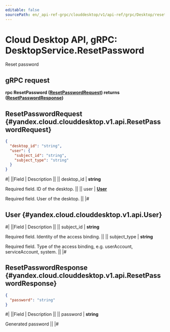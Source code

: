 ```yaml
---
editable: false
sourcePath: en/_api-ref-grpc/clouddesktop/v1/api-ref/grpc/Desktop/resetPassword.md
---
```


# Cloud Desktop API, gRPC: DesktopService.ResetPassword

Reset password

## gRPC request

**rpc ResetPassword ([ResetPasswordRequest](#yandex.cloud.clouddesktop.v1.api.ResetPasswordRequest)) returns ([ResetPasswordResponse](#yandex.cloud.clouddesktop.v1.api.ResetPasswordResponse))**

## ResetPasswordRequest {#yandex.cloud.clouddesktop.v1.api.ResetPasswordRequest}

```json
{
  "desktop_id": "string",
  "user": {
    "subject_id": "string",
    "subject_type": "string"
  }
}
```

#|
||Field | Description ||
|| desktop_id | **string**

Required field. ID of the desktop. ||
|| user | **[User](#yandex.cloud.clouddesktop.v1.api.User)**

Required field. User of the desktop. ||
|#

## User {#yandex.cloud.clouddesktop.v1.api.User}

#|
||Field | Description ||
|| subject_id | **string**

Required field. Identity of the access binding. ||
|| subject_type | **string**

Required field. Type of the access binding, e.g. userAccount, serviceAccount, system. ||
|#

## ResetPasswordResponse {#yandex.cloud.clouddesktop.v1.api.ResetPasswordResponse}

```json
{
  "password": "string"
}
```

#|
||Field | Description ||
|| password | **string**

Generated password ||
|#